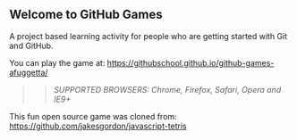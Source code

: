 ## Welcome to GitHub Games

A project based learning activity for people who are getting started with Git and GitHub.

You can play the game at: https://githubschool.github.io/github-games-afuggetta/

>> _*SUPPORTED BROWSERS*: Chrome, Firefox, Safari, Opera and IE9+_

This fun open source game was cloned from: https://github.com/jakesgordon/javascript-tetris
